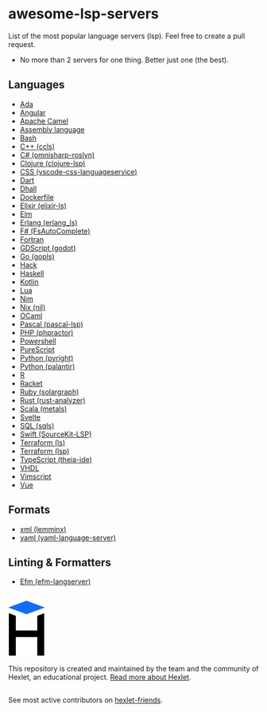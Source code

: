 # awesome-lsp-servers

List of the most popular language servers (lsp). Feel free to create a pull request.

* No more than 2 servers for one thing. Better just one (the best).

## Languages

* [Ada](https://github.com/AdaCore/ada_language_server)
* [Angular](https://github.com/angular/vscode-ng-language-service)
* [Apache Camel](https://github.com/camel-tooling/camel-language-server)
* [Assembly language](https://github.com/bergercookie/asm-lsp)
* [Bash](https://github.com/bash-lsp/bash-language-server)
* [C++ (ccls)](https://github.com/MaskRay/ccls)
* [C# (omnisharp-roslyn)](https://github.com/OmniSharp/omnisharp-roslyn)
* [Clojure (clojure-lsp)](https://github.com/clojure-lsp/clojure-lsp)
* [CSS (vscode-css-languageservice)](https://github.com/Microsoft/vscode-css-languageservice)
* [Dart](https://github.com/dart-lang/sdk/tree/master/pkg/analysis_server)
* [Dhall](https://github.com/dhall-lang/dhall-haskell/tree/master/dhall-lsp-server)
* [Dockerfile](https://github.com/rcjsuen/dockerfile-language-server-nodejs)
* [Elixir (elixir-ls)](https://github.com/elixir-lsp/elixir-ls)
* [Elm](https://github.com/elm-tooling/elm-language-server)
* [Erlang (erlang_ls)](https://github.com/erlang-ls/erlang_ls)
* [F# (FsAutoComplete)](https://github.com/fsharp/FsAutoComplete)
* [Fortran](https://github.com/hansec/fortran-language-server)
* [GDScript (godot)](https://github.com/godotengine/godot)
* [Go (gopls)](https://github.com/golang/tools/tree/master/gopls)
* [Hack](https://docs.hhvm.com/hhvm/)
* [Haskell](https://github.com/haskell/haskell-language-server/)
* [Kotlin](https://github.com/fwcd/kotlin-language-server)
* [Lua](https://github.com/sumneko/lua-language-server)
* [Nim](https://github.com/PMunch/nimlsp)
* [Nix (nil)](https://github.com/oxalica/nil)
* [OCaml](https://github.com/ocaml/ocaml-lsp)
* [Pascal (pascal-lsp)](https://github.com/arjanadriaanse/pascal-language-server)
* [PHP (phpractor)](https://github.com/phpactor/phpactor)
* [Powershell](https://github.com/PowerShell/PowerShellEditorServices)
* [PureScript](https://github.com/nwolverson/purescript-language-server)
* [Python (pyright)](https://github.com/microsoft/pyright)
* [Python (palantir)](https://github.com/palantir/python-language-server)
* [R](https://github.com/REditorSupport/languageserver)
* [Racket](https://github.com/jeapostrophe/racket-langserver)
* [Ruby (solargraph)](https://github.com/castwide/solargraph)
* [Rust (rust-analyzer)](https://github.com/rust-lang/rust-analyzer)
* [Scala (metals)](https://github.com/scalameta/metals)
* [Svelte](https://github.com/sveltejs/language-tools)
* [SQL (sqls)](https://github.com/lighttiger2505/sqls)
* [Swift (SourceKit-LSP)](https://github.com/apple/sourcekit-lsp)
* [Terraform (ls)](https://github.com/hashicorp/terraform-ls)
* [Terraform (lsp)](https://github.com/juliosueiras/terraform-lsp)
* [TypeScript (theia-ide)](https://github.com/theia-ide/typescript-language-server)
* [VHDL](https://www.vhdltool.com/)
* [Vimscript](https://github.com/iamcco/vim-language-server)
* [Vue](https://github.com/vuejs/vetur/tree/master/server)

## Formats

* [xml (lemminx)](https://github.com/eclipse/lemminx)
* [yaml (yaml-language-server)](https://github.com/redhat-developer/yaml-language-server)

## Linting & Formatters

* [Efm (efm-langserver)](https://github.com/mattn/efm-langserver)

##
[![Hexlet Ltd. logo](https://raw.githubusercontent.com/Hexlet/assets/master/images/hexlet_logo.png)](https://hexlet.io/?utm_source=github&utm_medium=link&utm_campaign=awesome-lsp-servers)

This repository is created and maintained by the team and the community of Hexlet, an educational project. [Read more about Hexlet](https://hexlet.io/?utm_source=github&utm_medium=link&utm_campaign=awesome-lsp-servers).
##

See most active contributors on [hexlet-friends](https://friends.hexlet.io/).
